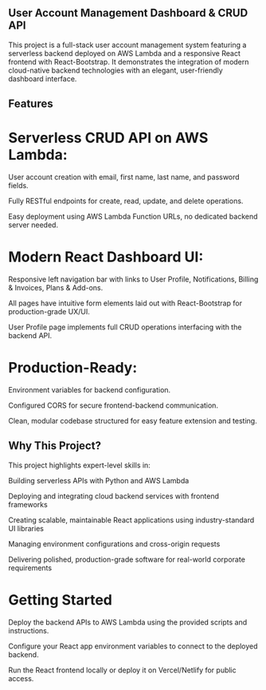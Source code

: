 ## User Account Management Dashboard & CRUD API
This project is a full-stack user account management system featuring a serverless backend deployed on AWS Lambda and a responsive React frontend with React-Bootstrap. It demonstrates the integration of modern cloud-native backend technologies with an elegant, user-friendly dashboard interface.

## Features
# Serverless CRUD API on AWS Lambda:

User account creation with email, first name, last name, and password fields.

Fully RESTful endpoints for create, read, update, and delete operations.

Easy deployment using AWS Lambda Function URLs, no dedicated backend server needed.

# Modern React Dashboard UI:

Responsive left navigation bar with links to User Profile, Notifications, Billing & Invoices, Plans & Add-ons.

All pages have intuitive form elements laid out with React-Bootstrap for production-grade UX/UI.

User Profile page implements full CRUD operations interfacing with the backend API.

# Production-Ready:

Environment variables for backend configuration.

Configured CORS for secure frontend-backend communication.

Clean, modular codebase structured for easy feature extension and testing.

## Why This Project?
This project highlights expert-level skills in:

Building serverless APIs with Python and AWS Lambda

Deploying and integrating cloud backend services with frontend frameworks

Creating scalable, maintainable React applications using industry-standard UI libraries

Managing environment configurations and cross-origin requests

Delivering polished, production-grade software for real-world corporate requirements

# Getting Started
Deploy the backend APIs to AWS Lambda using the provided scripts and instructions.

Configure your React app environment variables to connect to the deployed backend.

Run the React frontend locally or deploy it on Vercel/Netlify for public access.

